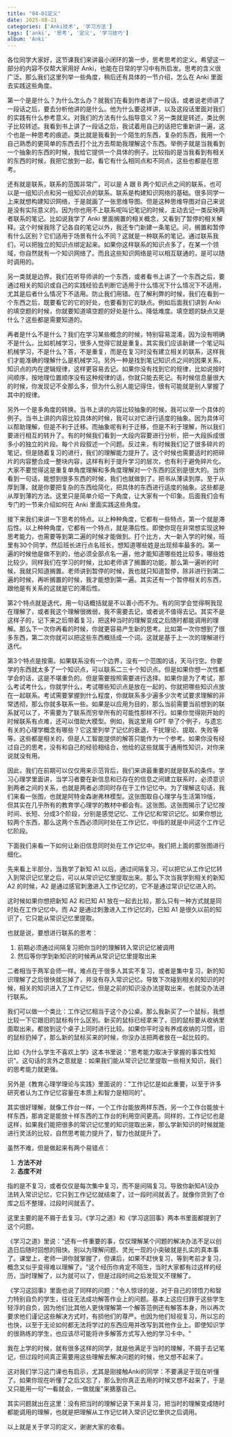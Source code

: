 ```yaml
---
title: "04-01定义"
date: 2025-08-21
categories: ['Anki技术', '学习方法']
tags: ['anki', '思考', '定义', '学习技巧']
album: 'Anki'
---
```


各位同学大家好，这节课我们来讲最小闭环的第一步，思考思考的定义。希望这一部分的内容不仅帮大家用好 Anki，也能在日常的学习中有所启发。思考的含义很广泛。那么我们这里列举一些角度，稍后还有具体的一节介绍，怎么在 Anki 里面去实践这些角度。

第一个是是什么？为什么怎么办？就我们在看到作者讲了一段话，或者说老师讲了一段话之后，要去分析他讲的是什么。他为什么要这样讲，以及这段话里面对我们的实践有什么参考意义。对我们的方法有什么指导意义？另一类就是转述，类比例子比较转述。我看到书上讲了一段话之后，我试着用自己的话把它重新讲一遍，这个也是一种思考的痕迹。类比就是我看到一个陌生的东西，复杂的东西，我用一个自己熟悉的更简单的东西去打个比方去帮助我理解这个东西。举例子就是当我看到一个抽象的东西的时候，我给它提供一个具体的例子。比较指的是当我看到有相关的东西的时候，我把它放到一起，看它有什么相同点和不同点，这些也都是在思考。

还有就是联系，联系的范围非常广，可以是 A 跟 B 两个知识点之间的联系，也可以是一组知识点和另一组知识点的联系。联系是构建知识网络的基础。很多同学一上来就想构建知识网络，于是就画了一张思维导图。但是这种思维导图对自己来说是没有实际意义的。因为你也用不上联系呢叫记笔记的时候，主动去记一类反映两者联系的笔记。比如说我学了 Anki 里面搁置的相关概念，又看到了暂停的相关解释。这个时候我除了记各自的笔记以外，我还专门新建一条笔记。问，搁置和暂停有什么区别？它们适用于场景有什么不同？这就是一种联系的笔记。通过联系我们，可以把独立的知识点绑定起来。如果你这样联系的知识点多了，在某一个领域，你自然就有一个知识网络了。而且这些知识网络是可以相互联通的，是可以随时调用的。

另一类就是边界。我们在听导师讲的一个东西，或者看书上讲了一个东西之后，要通过相关的知识或自己的实践经验去判断它适用于什么情况下什么情况下不适用，尤其是后者什么情况下不适用。防止我们用错。在了解利弊的时候，我们在看到一个东西之后，既要看它的它的好处，也要看到它的缺点。例如后面我们讲到 Anki 的填空题的时候，你就要知道填空题的好处是什么。降低难度。填空题的缺点又是什么？这些都是需要知道的。

再者是什么不是什么？我们在学习某些概念的时候，特别容易混淆，因为没有明确不是什么。比如机械学习，很多人觉得它就是重复。其实我们应该新建一个笔记叫机械学习，不是什么？答，不是重复，而是在复习时没有建立相关的联系，这样我们才能准确的理解什么是机械学习。另外一种是找到笔记知识点之间的因果关系，知识点的内在逻辑规律，这样更容易去记。如果你没有找到它的规律，比如说按时间顺序，按地理位置顺序没有这种规律的话，你就只能去死记。有时候信息量很大的时候，你发现记不全那么多，但为什么别人能记得住，很有可能就是别人掌握了其中的规律。

另外一个是多角度的转换。当书上讲的内容比较抽象的时候，我可以举一个具体的例子。当书上讲的内容比较具体的时候，我可以对它进行适度的抽象。因为具体可以帮助理解，但是不利于迁移。而抽象呢有利于迁移，但是不利于理解，所以我们要进行相互的转升了。有的时候我们看到一大段内容要进行分析，把一大段拆成很多小的独立的片段。每个片段叙述一个问题。反过来，有时候我们记了很多碎片的笔记，但是随着复习的进行，我们的理解能力提升了。这个时候也需要适时的把碎片的内容整合成一整块内容，这样有利于提升学习的层次，也有利于避免碎片化。大家不要觉得这是重复单角度理解和多角度理解对一个东西的区别是很大的。当你看到一句话，能想到很多东西的时候，我们也就做到了。把书从薄读到厚。至于从厚到薄，就是你要把复杂的东西给简化，把具体的东西进行适度的抽象。这些都是从厚到薄的方法。这里只是简单介绍一下角度，让大家有一个印象。后面我们会有专门的一节来介绍如何在 Anki 里面实践这些角度。

接下来我们来讲一下思考的特点。以上种种角度，它都有一些特点，第一个就是滞后性。以上种种角度，它都有一个特点，就是滞后性。即使你现在非常想实现这种思考能力，也需要等到第二遍的时候才能做到。打个比方，大一新入学的时候，班里有30个同学，然后班长进行点名班长，想知道哪些姓是出现频率最多的。第一遍的时候他是做不到的，他必须全部点名一遍，他才能知道哪些姓比较多，哪些姓比较少。同样我们在学习的时候，比如老师讲了搁置的功能，那么第一遍听的时候，我就只知道搁置。老师讲到暂停的时候，我也就只知道暂停，除非进行到第二遍的时候，再听搁置的时候，我才能想到第一遍。其实还有一个暂停相关的东西，跟他是有关系的这就是它的滞后性。

第2个特点就是迭代，用一句话概括就是不以善小而不为。有的同学会觉得啊我现在理解了，或者我这个理解很微弱，我不需要去记，或者说不值得去记。其实不是这样子的，记下来之后带着复习，把这种当时的理解变成之后随时都能调用的理解。那么下一次你再看的时候，你就更容易产生新的思考。比如第一次你想到了很多东西，第二次你就可以把这些东西概括成一个词。这就是基于上一次的理解进行迭代。

第3个特点是按需。如果联系没有一个边界，没有一个范围的话，天马行空。你要学的东西就太多了一个知识点，可以联系二三十个知识点。但是如果你想一次性都学会的话，这是不堪重负的。但是需要按照需要进行选择。如果你是为了考试，那么考试考什么，你就学什么，考试哪些知识点是放在一起的，你就把哪些知识点放在一起联系。考试需要掌握到什么程度，你就联系多少遍多少次考试要求理解的非常透彻，那么你就多联系一些。如果是以应用为目的，那么当前需要当前想到的联系就可以了，不需要为了联系而穷举所有的可能性那样不行。如果你觉得刚开始的时候联系有点难，还可以借助大模型。例如，我这里用 GPT 举了个例子，与遗忘有关的心理学概念有哪些？它这里列举了记忆的衰退，干扰理论、提取、失败等等。这些都是相关的，但是人工智能提供的解答只能作为一个参考。如果你没有经过自己的思考，没有和自己的经验相结合，他给的这些就属于通用性知识，对你来说就没有用。

因此，我们在前期可以仅仅用来示范背后，我们来讲最重要的就是联系的条件。学习心理学里面讲，当学习者要在新信息和已存在的信息之间建立联系时，必须意识到两者之间的关系，也就是两者必须同时存在于工作记忆中。为了理解这句话，我们来看一张图，也就是阿特金森谢弗林模型。这张图取自心理学与生活第19版，但其实在几乎所有的教育学心理学的教材中都会有。这张图。这张图揭示了记忆按时间、长短、分成3个阶段，分别是感觉记忆、工作记忆和常识记忆。如果你想比较两个东西，那么这两个东西必须同时处在工作记忆，中指的就是中间这个工作记忆阶段。


下面我们来看一下如何让新旧信息同时处在工作记忆中。我们把上面的那张图进行细化。

先来看上半部分，当我学了新知 A1 以后，通过间隔复习，可以把它从工作记忆转入到常识记忆里之后，可以从常识记忆里提取出来。那么下次当我学到相关的新知 A2 的时候，A2 是通过感官刺激进入工作记忆的，它不是通过常识记忆进入的。

这时候如果你想把新知 A2 和已知 A1 放在一起去比较，那么只有一种方式就是同时处在工作记忆中。而 A2 是通过刺激进入工作记忆的，已知 A1 是很久以前的知识了，它只能从常识记忆里提取。

也就是说，要想进行联系的思考：
1. 前期必须通过间隔复习把你当时的理解转入常识记忆被调用
2. 然后等你学到新知识的时候再从常识记忆里提取出来

二者相当于两军会师一样。难点在于很多人其实不复习，或者是集中复习，新的知识理解了之后很快就忘掉了，并没有存入常识记忆。导致下次碰到相关的知识的时候，相关的知识进入了工作记忆，但是之前的知识没办法提取出来，也就没办法进行联系。

我们可以做一个类比：工作记忆相当于这个办公桌。那么我新买了一个鼠标，我想比较一下它跟旧的鼠标有什么区别。新买的鼠标已经拿来了，旧的鼠标要从收纳里面取出来，都放到这个桌子上同时进行比较。如果你平时没有养成收纳的习惯，旧的鼠标扔掉了，那么新的鼠标买来的时候，你没办法把两者放在一起比较的。

比如《为什么学生不喜欢上学》这本书里说："思考能力取决于掌握的事实性知识"。这句话的言外之意就是：如果我们能从常识记忆里提取一些相关知识，我们的思考能力就更强。

另外是《教育心理学理论与实践》里面说的："工作记忆是如此重要，以至于许多研究者认为工作记忆容量在本质上和智力是相同的"。

其实很好理解，就像工作台一样，一个工作台能放两样东西，另一个工作台能放十样东西，那肯定是能放十样东西的工作台的利用空间更高。同样的，工作记忆也是这样，如果我们能把很多的常识记忆里的知识提取出来，那么学新知识的时候就能进行灵活的比较，自然思考能力提升了，智力也就提升了。

虽然不难，但是做起来有两个易错点：
1. **方法不对**
2. **态度不对**

指的是不复习，或者仅仅是每次集中复习，而不是间隔复习。导致你新知A1没办法转入常识记忆，它只到工作记忆就结束了，过一段时间就丢了。就像你货到了仓库之后不整理，过段时间就丢了。

这里主要的是不屑于去复习。《学习之道》和《学习这回事》两本书里面都提到了这个问题。

《学习之道》里说："还有一件重要的事，仅仅理解某个问题的解决办法不足以创造日后随时回想的阻快。别以为理解问题、灵光一现的小突破就是扎实的真本事了。课堂上，老师一讲你就掌握了，但课后，如果不赶快复习，等到考前才复习，概念又似乎变得难以理解了。"这个经历你肯定不陌生，当时大家都有过这样的经历，当时理解了，以为就可以了，但是过段时间之后发现又不理解了。

《学习这回事》里面也说了同样的问题："令人惊讶的是，对于自己的领悟力和智力特别自负的学生，往往无法成功解答作业上的问题。基本上这应归罪于这些学生轻浮的自负，因为他们比其他人更快理解第一个解答范例还有解答本身，所以再次要求他们谨记这些解决方式时，有损他们的尊严。也因为他们轻视复习，所以忘的也快，以至于无论如何都无法将学过的东西应用并改写到其他作业上。即使知识学的很熟练的学生，也应该尽可能将许多解答方式写入他的学习卡中。"

我在上学的时候，就有很多这样的同学，就是他满足于当时的理解，不屑于去记笔记，但过段时间真正需要用这些理解去解决问题的时候，他又想不起来了。


这对我们学习这门课也有启示，尤其是刚接触Anki的同学：不要满足于现在听懂了。如果你现在听懂了之后又忘了，那么到你真正去用的时候又想不起来了，于是又只能用一句"一看就会，一做就废"来搪塞自己。

其实问题就出在这里：没有把当时的理解记录下来并复习，把当时的理解变成随时都能调用的理解，也就是把理解从工作记忆转入常识记忆里供之后调用。

以上就是关于学习的定义，谢谢大家的收看。